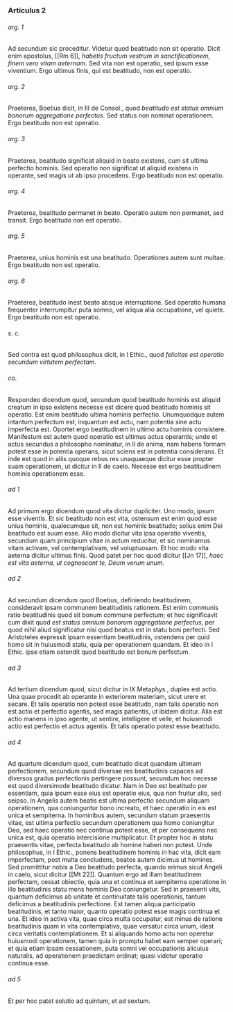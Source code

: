 ### Articulus 2

###### arg. 1
Ad secundum sic proceditur. Videtur quod beatitudo non sit operatio. Dicit enim apostolus, [[Rm 6]], *habetis fructum vestrum in sanctificationem, finem vero vitam aeternam*. Sed vita non est operatio, sed ipsum esse viventium. Ergo ultimus finis, qui est beatitudo, non est operatio.

###### arg. 2
Praeterea, Boetius dicit, in III de Consol., quod *beatitudo est status omnium bonorum aggregatione perfectus*. Sed status non nominat operationem. Ergo beatitudo non est operatio.

###### arg. 3
Praeterea, beatitudo significat aliquid in beato existens, cum sit ultima perfectio hominis. Sed operatio non significat ut aliquid existens in operante, sed magis ut ab ipso procedens. Ergo beatitudo non est operatio.

###### arg. 4
Praeterea, beatitudo permanet in beato. Operatio autem non permanet, sed transit. Ergo beatitudo non est operatio.

###### arg. 5
Praeterea, unius hominis est una beatitudo. Operationes autem sunt multae. Ergo beatitudo non est operatio.

###### arg. 6
Praeterea, beatitudo inest beato absque interruptione. Sed operatio humana frequenter interrumpitur puta somno, vel aliqua alia occupatione, vel quiete. Ergo beatitudo non est operatio.

###### s. c.
Sed contra est quod philosophus dicit, in I Ethic., quod *felicitas est operatio secundum virtutem perfectam*.

###### co.
Respondeo dicendum quod, secundum quod beatitudo hominis est aliquid creatum in ipso existens necesse est dicere quod beatitudo hominis sit operatio. Est enim beatitudo ultima hominis perfectio. Unumquodque autem intantum perfectum est, inquantum est actu, nam potentia sine actu imperfecta est. Oportet ergo beatitudinem in ultimo actu hominis consistere. Manifestum est autem quod operatio est ultimus actus operantis; unde et actus secundus a philosopho nominatur, in II de anima, nam habens formam potest esse in potentia operans, sicut sciens est in potentia considerans. Et inde est quod in aliis quoque rebus res unaquaeque dicitur esse propter suam operationem, ut dicitur in II de caelo. Necesse est ergo beatitudinem hominis operationem esse.

###### ad 1
Ad primum ergo dicendum quod vita dicitur dupliciter. Uno modo, ipsum esse viventis. Et sic beatitudo non est vita, ostensum est enim quod esse unius hominis, qualecumque sit, non est hominis beatitudo; solius enim Dei beatitudo est suum esse. Alio modo dicitur vita ipsa operatio viventis, secundum quam principium vitae in actum reducitur, et sic nominamus vitam activam, vel contemplativam, vel voluptuosam. Et hoc modo vita aeterna dicitur ultimus finis. Quod patet per hoc quod dicitur [[Jn 17]], *haec est vita aeterna, ut cognoscant te, Deum verum unum*.

###### ad 2
Ad secundum dicendum quod Boetius, definiendo beatitudinem, consideravit ipsam communem beatitudinis rationem. Est enim communis ratio beatitudinis quod sit bonum commune perfectum; et hoc significavit cum dixit quod *est status omnium bonorum aggregatione perfectus*, per quod nihil aliud significatur nisi quod beatus est in statu boni perfecti. Sed Aristoteles expressit ipsam essentiam beatitudinis, ostendens per quid homo sit in huiusmodi statu, quia per operationem quandam. Et ideo in I Ethic. ipse etiam ostendit quod beatitudo est bonum perfectum.

###### ad 3
Ad tertium dicendum quod, sicut dicitur in IX Metaphys., duplex est actio. Una quae procedit ab operante in exteriorem materiam, sicut urere et secare. Et talis operatio non potest esse beatitudo, nam talis operatio non est actio et perfectio agentis, sed magis patientis, ut ibidem dicitur. Alia est actio manens in ipso agente, ut sentire, intelligere et velle, et huiusmodi actio est perfectio et actus agentis. Et talis operatio potest esse beatitudo.

###### ad 4
Ad quartum dicendum quod, cum beatitudo dicat quandam ultimam perfectionem, secundum quod diversae res beatitudinis capaces ad diversos gradus perfectionis pertingere possunt, secundum hoc necesse est quod diversimode beatitudo dicatur. Nam in Deo est beatitudo per essentiam, quia ipsum esse eius est operatio eius, qua non fruitur alio, sed seipso. In Angelis autem beatis est ultima perfectio secundum aliquam operationem, qua coniunguntur bono increato, et haec operatio in eis est unica et sempiterna. In hominibus autem, secundum statum praesentis vitae, est ultima perfectio secundum operationem qua homo coniungitur Deo, sed haec operatio nec continua potest esse, et per consequens nec unica est, quia operatio intercisione multiplicatur. Et propter hoc in statu praesentis vitae, perfecta beatitudo ab homine haberi non potest. Unde philosophus, in I Ethic., ponens beatitudinem hominis in hac vita, dicit eam imperfectam, post multa concludens, beatos autem dicimus ut homines. Sed promittitur nobis a Deo beatitudo perfecta, quando erimus sicut Angeli in caelo, sicut dicitur [[Mt 22]]. Quantum ergo ad illam beatitudinem perfectam, cessat obiectio, quia una et continua et sempiterna operatione in illo beatitudinis statu mens hominis Deo coniungetur. Sed in praesenti vita, quantum deficimus ab unitate et continuitate talis operationis, tantum deficimus a beatitudinis perfectione. Est tamen aliqua participatio beatitudinis, et tanto maior, quanto operatio potest esse magis continua et una. Et ideo in activa vita, quae circa multa occupatur, est minus de ratione beatitudinis quam in vita contemplativa, quae versatur circa unum, idest circa veritatis contemplationem. Et si aliquando homo actu non operetur huiusmodi operationem, tamen quia in promptu habet eam semper operari; et quia etiam ipsam cessationem, puta somni vel occupationis alicuius naturalis, ad operationem praedictam ordinat; quasi videtur operatio continua esse.

###### ad 5
Et per hoc patet solutio ad quintum, et ad sextum.

